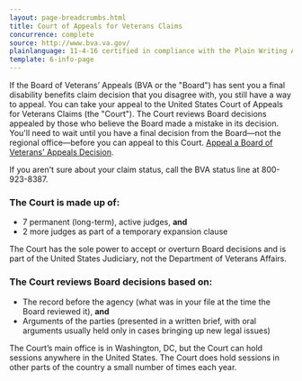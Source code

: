 ```yaml
---
layout: page-breadcrumbs.html
title: Court of Appeals for Veterans Claims
concurrence: complete
source: http://www.bva.va.gov/
plainlanguage: 11-4-16 certified in compliance with the Plain Writing Act
template: 6-info-page
---
```


If the Board of Veterans’ Appeals (BVA or the "Board") has sent you a final disability benefits claim decision that you disagree with, you still have a way to appeal. You can take your appeal to the United States Court of Appeals for Veterans Claims (the "Court"). The Court reviews Board decisions appealed by those who believe the Board made a mistake in its decision. You'll need to wait until you have a final decision from the Board—not the regional office—before you can appeal to this Court. [Appeal a Board of Veterans' Appeals Decision](https://www.uscourts.cavc.gov/index.php). 

If you aren't sure about your claim status, call the BVA status line at <span class="tel">800-923-8387</span>.

<div class="call-out" markdown="0">

### The Court is made up of:
  - 7 permanent (long-term), active judges, **and**
  - 2 more judges as part of a temporary expansion clause

The Court has the sole power to accept or overturn Board decisions and is part of the United States Judiciary, not the Department of Veterans Affairs.

### The Court reviews Board decisions based on:
  - The record before the agency (what was in your file at the time the Board reviewed it), **and**
  - Arguments of the parties (presented in a written brief, with oral arguments usually held only in cases bringing up new legal issues)
</div>

The Court’s main office is in Washington, DC, but the Court can hold sessions anywhere in the United States. The Court does hold sessions in other parts of the country a small number of times each year.


